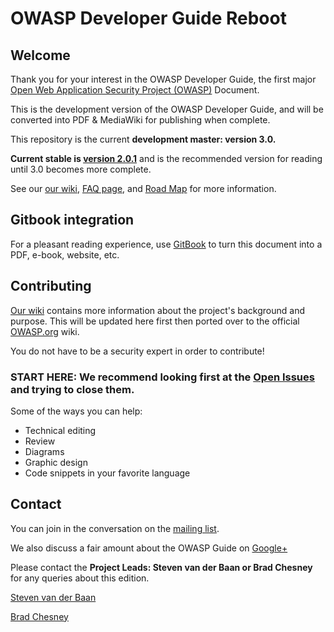 # OWASP Developer Guide Reboot

## Welcome

Thank you for your interest in the OWASP Developer Guide, the first major [Open Web Application Security Project (OWASP)](https://owasp.org) Document. 

This is the development version of the OWASP Developer Guide, and will be converted into PDF & MediaWiki for publishing when complete. 

This repository is the current **development master: version 3.0.**

**Current stable is [version 2.0.1](https://github.com/OWASP/DevGuide/tree/dc5a2977a4797d9b98486417a5527b9f15d8a251/DevGuide2.0.1)** and is the recommended version for reading until 3.0 becomes more complete.

See our [our wiki](https://github.com/OWASP/DevGuide/wiki), [FAQ page](https://github.com/OWASP/DevGuide/wiki/FAQs), and [Road Map](https://github.com/OWASP/DevGuide/wiki/Road-Map) for more information.

## Gitbook integration

For a pleasant reading experience, use [GitBook](https://github.com/GitbookIO/gitbook) to turn this document into a PDF, e-book, website, etc.

## Contributing

[Our wiki](https://github.com/OWASP/DevGuide/wiki) contains more information about the project's background and purpose. This will be updated here first then ported over to the official [OWASP.org](https://owasp.org) wiki.

You do not have to be a security expert in order to contribute! 

### **START HERE:** We recommend looking first at the [Open Issues](https://github.com/OWASP/DevGuide/issues) and trying to close them.

Some of the ways you can help:

* Technical editing
* Review
* Diagrams
* Graphic design
* Code snippets in your favorite language

## Contact

You can join in the conversation on the [mailing list](https://lists.owasp.org/mailman/listinfo/owasp-guide).

We also discuss a fair amount about the OWASP Guide on [Google+](https://plus.google.com/communities/105181517914716500346)

Please contact the **Project Leads: Steven van der Baan or Brad Chesney** for any queries about this edition. 

[Steven van der Baan](mailto:steven.van.der.baan@owasp.org )

[Brad Chesney](mailto:bradchesney79@gmail.com)

